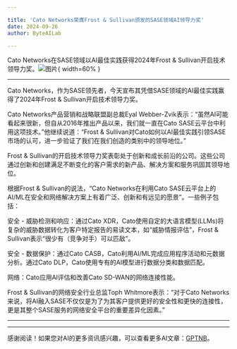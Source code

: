 ```yaml
---

title: 'Cato Networks荣膺Frost & Sullivan颁发的SASE领域AI领导力奖'
date: 2024-09-26
author: ByteAILab

---
```


Cato Networks在SASE领域以AI最佳实践获得2024年Frost & Sullivan开启技术领导力奖。![图片](https://ai-techpark.com/wp-content/uploads/2024/09/Cato-Networks-960x540.jpg){ width=60% }

---


Cato Networks，作为SASE领先者，今天宣布其凭借SASE领域的AI最佳实践赢得了2024年Frost & Sullivan开启技术领导力奖。

Cato Networks产品营销和战略联盟副总裁Eyal Webber-Zvik表示：“虽然AI可能看起来很新，但自从2016年推出产品以来，我们就一直在Cato SASE云平台中利用这项技术。”他继续说道：“Frost & Sullivan对Cato如何以AI最佳实践引领SASE市场的认可，进一步验证了我们在我们创造的类别中的领导地位。”

Frost & Sullivan的开启技术领导力奖表彰处于创新和成长前沿的公司。这些公司通过创新和创建满足不断变化的客户需求的新产品、解决方案和服务巩固其领导地位。

根据Frost & Sullivan的说法，“Cato Networks在利用Cato SASE云平台上的AI/ML在安全和网络解决方案上有着广泛、创新和有远见的愿景”。一些例子包括：

安全 - 威胁检测和响应：通过Cato XDR，Cato使用自定的大语言模型(LLMs)将复杂的威胁数据转化为客户特定报告的易读文本，如“威胁情报评估”，Frost & Sullivan表示“很少有（竞争对手）可以匹敌”。

安全 - 数据保护：通过Cato CASB，Cato利用AI/ML完成应用程序活动和元数据分析。通过Cato DLP，Cato使用专有的AI模型进行数据分类和数据匹配。

网络：Cato应用AI评估和改善Cato SD-WAN的网络连接性能。

Frost & Sullivan的网络安全行业总监Toph Whitmore表示：“对于Cato Networks来说，将AI融入SASE不仅仅是为了为其客户提供更好的安全性和更快的连接性，更是其整个SASE服务的网络安全平台的重要差异化因素。”

---
---
感谢阅读！如果您对AI的更多资讯感兴趣，可以查看更多AI文章：[GPTNB](https://gptnb.com)。